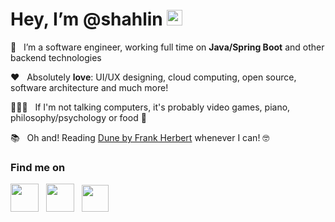 # Hey, I’m @shahlin <img src="https://media.giphy.com/media/hvRJCLFzcasrR4ia7z/giphy.gif" width="25px">
💼 &nbsp;&nbsp;I’m a software engineer, working full time on **Java/Spring Boot** and other backend technologies

♥️ &nbsp;&nbsp;Absolutely **love**: UI/UX designing, cloud computing, open source, software architecture and much more!

🧘🏻‍♂️ &nbsp;&nbsp;If I'm not talking computers, it's probably video games, piano, philosophy/psychology or food 🍔

📚 &nbsp;&nbsp;Oh and! Reading [Dune by Frank Herbert](https://www.amazon.ae/Dune-Frank-Herbert/dp/0340960191/ref=asc_df_0340960191) whenever I can! 🤓


### Find me on
[<img src="https://cdn-icons-png.flaticon.com/512/1074/1074589.png" width="45px">](https://www.shahlin.com)
&nbsp;&nbsp;[<img src="https://www.pngkey.com/png/full/6-65108_twitter-circle-logo-transparent-background-twitter-logo.png" width="45px">](https://twitter.com/Shahlin_ibrahim)
&nbsp;&nbsp;[<img src="https://cdn3.iconfinder.com/data/icons/popular-services-brands-vol-2/512/stackoverflow-512.png" width="43px">](https://stackoverflow.com/users/2736770/shahlin-ibrahim)
